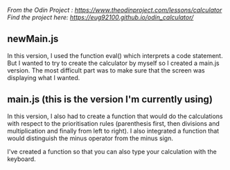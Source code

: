 <em>From the Odin Project : https://www.theodinproject.com/lessons/calculator <br>
  Find the project here: https://eug92100.github.io/odin_calculator/ </em>

<h2>newMain.js</h2>
<p>In this version, I used the function eval() which interprets a code statement.
But I wanted to try to create the calculator by myself so I created a main.js version. 
The most difficult part was to make sure that the screen was displaying what I wanted. </h2>

<h2>main.js (this is the version I'm currently using)</h2>
<p> In this version, I also had to create a function that would do the calculations with respect to the prioritisation rules (parenthesis first, then divisions and multiplication and finally from left to right). I also integrated a function that would distinguish the minus operator from the minus sign.</p>
<p> I've created a function so that you can also type your calculation with the keyboard.</p>
  
